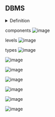 
## DBMS

<details>
<summary>Definition</summary>
 <br/>
  Database is a storage unit which is used to store large amount of data.

</details>


components
![image](https://user-images.githubusercontent.com/60965415/205564062-10bc20f6-ef54-4dc3-9f19-55b8dfd45ff9.png)

levels
![image](https://user-images.githubusercontent.com/60965415/205564160-76d88dd7-1f88-4622-80fb-912931bdbc7c.png)

types
![image](https://user-images.githubusercontent.com/60965415/205564270-ee77946a-9865-4400-865f-5d969cbeefa4.png)


![image](https://user-images.githubusercontent.com/60965415/205564503-6a67481b-5cae-438a-90cb-b03d0265ba97.png)


![image](https://user-images.githubusercontent.com/60965415/205564565-9239398d-072f-4487-b81d-f993719fca8f.png)

![image](https://user-images.githubusercontent.com/60965415/205565340-3f24a330-7740-4985-8f9b-317a22874ecd.png)

![image](https://user-images.githubusercontent.com/60965415/205565370-b34110af-b880-458f-9aca-d5d1aa28692e.png)

![image](https://user-images.githubusercontent.com/60965415/205565403-3a6162cd-9bf9-4c4f-95ff-c22b3f048b34.png)

![image](https://user-images.githubusercontent.com/60965415/205565414-2e2de3b5-8d90-4f88-bbc2-dcc7f544f472.png)


